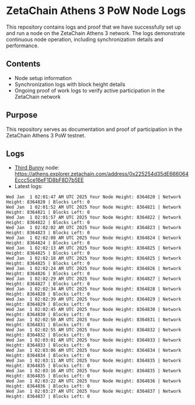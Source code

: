 # ZetaChain Athens 3 PoW Node Logs
This repository contains logs and proof that we have successfully set up and run a node on the ZetaChain Athens 3 network. The logs demonstrate continuous node operation, including synchronization details and performance.

## Contents
- Node setup information
- Synchronization logs with block height details
- Ongoing proof of work logs to verify active participation in the ZetaChain network

## Purpose
This repository serves as documentation and proof of participation in the ZetaChain Athens 3 PoW testnet.

## Logs

- [Third Bunny](https://thirdbunny.xyz/) node: https://athens.explorer.zetachain.com/address/0x225254d35dE666064Eccc5ce16eF1D8bF8D7b5EE
- Latest logs:
```
Wed Jan  1 02:01:47 AM UTC 2025 Your Node Height: 8364820 | Network Height: 8364820 | Blocks Left: 0
Wed Jan  1 02:01:52 AM UTC 2025 Your Node Height: 8364821 | Network Height: 8364821 | Blocks Left: 0
Wed Jan  1 02:01:57 AM UTC 2025 Your Node Height: 8364822 | Network Height: 8364822 | Blocks Left: 0
Wed Jan  1 02:02:02 AM UTC 2025 Your Node Height: 8364823 | Network Height: 8364823 | Blocks Left: 0
Wed Jan  1 02:02:08 AM UTC 2025 Your Node Height: 8364824 | Network Height: 8364824 | Blocks Left: 0
Wed Jan  1 02:02:13 AM UTC 2025 Your Node Height: 8364825 | Network Height: 8364825 | Blocks Left: 0
Wed Jan  1 02:02:18 AM UTC 2025 Your Node Height: 8364825 | Network Height: 8364825 | Blocks Left: 0
Wed Jan  1 02:02:24 AM UTC 2025 Your Node Height: 8364826 | Network Height: 8364826 | Blocks Left: 0
Wed Jan  1 02:02:29 AM UTC 2025 Your Node Height: 8364827 | Network Height: 8364827 | Blocks Left: 0
Wed Jan  1 02:02:34 AM UTC 2025 Your Node Height: 8364828 | Network Height: 8364828 | Blocks Left: 0
Wed Jan  1 02:02:39 AM UTC 2025 Your Node Height: 8364829 | Network Height: 8364829 | Blocks Left: 0
Wed Jan  1 02:02:45 AM UTC 2025 Your Node Height: 8364830 | Network Height: 8364830 | Blocks Left: 0
Wed Jan  1 02:02:50 AM UTC 2025 Your Node Height: 8364831 | Network Height: 8364831 | Blocks Left: 0
Wed Jan  1 02:02:55 AM UTC 2025 Your Node Height: 8364832 | Network Height: 8364832 | Blocks Left: 0
Wed Jan  1 02:03:01 AM UTC 2025 Your Node Height: 8364833 | Network Height: 8364833 | Blocks Left: 0
Wed Jan  1 02:03:06 AM UTC 2025 Your Node Height: 8364834 | Network Height: 8364834 | Blocks Left: 0
Wed Jan  1 02:03:11 AM UTC 2025 Your Node Height: 8364835 | Network Height: 8364835 | Blocks Left: 0
Wed Jan  1 02:03:16 AM UTC 2025 Your Node Height: 8364835 | Network Height: 8364835 | Blocks Left: 0
Wed Jan  1 02:03:22 AM UTC 2025 Your Node Height: 8364836 | Network Height: 8364836 | Blocks Left: 0
Wed Jan  1 02:03:27 AM UTC 2025 Your Node Height: 8364837 | Network Height: 8364837 | Blocks Left: 0
```
